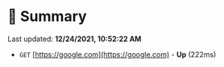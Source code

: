 # 📖 Summary
Last updated: **12/24/2021, 10:52:22 AM**

- `GET` [https://google.com](https://google.com) - **Up** (222ms)
